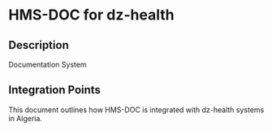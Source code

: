 # HMS-DOC for dz-health

## Description

Documentation System

## Integration Points

This document outlines how HMS-DOC is integrated with dz-health systems in Algeria.
